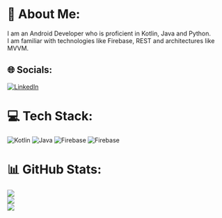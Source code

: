 # 💫 About Me:
I am an Android Developer who is proficient in Kotlin, Java and Python.<br>I am familiar with technologies like Firebase, REST and architectures like MVVM.<br>


## 🌐 Socials:
[![LinkedIn](https://img.shields.io/badge/LinkedIn-%230077B5.svg?logo=linkedin&logoColor=white)](https://linkedin.com/in/yash-sharma-b802a2251) 

# 💻 Tech Stack:
![Kotlin](https://img.shields.io/badge/kotlin-%237F52FF.svg?style=for-the-badge&logo=kotlin&logoColor=white) ![Java](https://img.shields.io/badge/java-%23ED8B00.svg?style=for-the-badge&logo=openjdk&logoColor=white) ![Firebase](https://img.shields.io/badge/firebase-%23039BE5.svg?style=for-the-badge&logo=firebase) ![Firebase](https://img.shields.io/badge/Firebase-039BE5?style=for-the-badge&logo=Firebase&logoColor=white)
# 📊 GitHub Stats:
![](https://github-readme-stats.vercel.app/api?username=yashsharma0558&theme=react&hide_border=true&include_all_commits=true&count_private=true)<br/>
![](https://github-readme-streak-stats.herokuapp.com/?user=yashsharma0558&theme=react&hide_border=true)<br/>
![](https://github-readme-stats.vercel.app/api/top-langs/?username=yashsharma0558&theme=react&hide_border=true&include_all_commits=true&count_private=true&layout=compact)

<!-- Proudly created with GPRM ( https://gprm.itsvg.in ) -->
